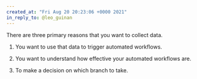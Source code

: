 ```yaml
---
created_at: "Fri Aug 20 20:23:06 +0000 2021"
in_reply_to: @leo_guinan
---
```


There are three primary reasons that you want to collect data.

1. You want to use that data to trigger automated workflows.

2. You want to understand how effective your automated workflows are.

3. To make a decision on which branch to take.